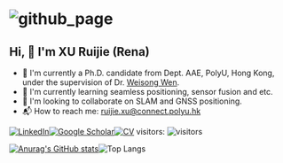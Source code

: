 # ![github_page](C:\Users\99572\Downloads\github_page.png)

## Hi, 👋 I'm XU Ruijie (Rena)

* 🏫 I'm currently a Ph.D. candidate from Dept. AAE, PolyU, Hong Kong, under the supervision of Dr. [Weisong Wen](https://github.com/weisongwen).
* 🔭 I'm currently learning seamless positioning, sensor fusion and etc. 
* 🌱 I'm looking to collaborate on SLAM and GNSS positioning.
* 📬 How to reach me: [ruijie.xu@connect.polyu.hk](ruijie.xu@connect.polyu.hk)

[![LinkedIn](https://img.shields.io/badge/-LinkedIn-0077B5?style=flat&logo=linkedin&logoColor=white)](https://www.linkedin.com/in/ruijie-xu-a32228314/)[![Google Scholar](https://img.shields.io/badge/-Google_Scholar-4285F4?style=flat&logo=google-scholar&logoColor=white)](https://scholar.google.com/citations?user=5LHqO50AAAAJ&hl=zh-CN&oi=ao)[![CV](https://img.shields.io/badge/-CV-black?style=flat&logo=github&logoColor=white)](你的简历链接)
visitors: ![visitors](https://profile-counter.glitch.me/{RuijieXu0408}/count.svg)



[![Anurag's GitHub stats](https://github-readme-stats.vercel.app/api?username=RuijieXu0408)](https://github.com/anuraghazra/github-readme-stats)![Top Langs](https://github-readme-stats.vercel.app/api/top-langs/?username=RuijieXu0408&layout=compact)
